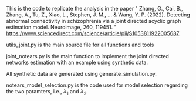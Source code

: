 This is the code to replicate the analysis in the paper
" Zhang, G., Cai, B., Zhang, A., Tu, Z., Xiao, L., Stephen, J. M., ... & Wang, Y. P. (2022). Detecting abnormal connectivity in schizophrenia via a joint directed acyclic graph estimation model. Neuroimage, 260, 119451. "
https://www.sciencedirect.com/science/article/pii/S1053811922005687

utils_joint.py is the main source file for all functions and tools

joint_notears.py is the main function to implement the joint directed networks estimation with an example using synthetic data.

All synthetic data are generated using generate_simulation.py.

notears_model_selection.py is the code used for model selection regarding the two paramters, i.e., $\lambda_1$ and $\lambda_2$.
